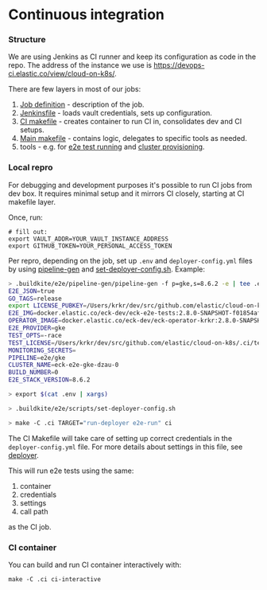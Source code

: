 # Continuous integration

### Structure

We are using Jenkins as CI runner and keep its configuration as code in the repo. The address of the instance we use is https://devops-ci.elastic.co/view/cloud-on-k8s/.

There are few layers in most of our jobs:
 
1. [Job definition](jobs) - description of the job.
2. [Jenkinsfile](pipelines) - loads vault credentials, sets up configuration. 
3. [CI makefile](Makefile) - creates container to run CI in, consolidates dev and CI setups.
4. [Main makefile](../Makefile) - contains logic, delegates to specific tools as needed.
5. tools - e.g. for [e2e test running](../test/e2e) and [cluster provisioning](../hack/deployer).

### Local repro

For debugging and development purposes it's possible to run CI jobs from dev box. It requires minimal setup and it mirrors CI closely, starting at CI makefile layer.

Once, run:
```
# fill out:
export VAULT_ADDR=YOUR_VAULT_INSTANCE_ADDRESS
export GITHUB_TOKEN=YOUR_PERSONAL_ACCESS_TOKEN
``` 

Per repro, depending on the job, set up `.env` and `deployer-config.yml` files by using [pipeline-gen](.buildkite/e2e/pipeline-gen) and [set-deployer-config.sh](.buildkite/e2e/scripts/set-deployer-config.sh). Example:

```sh
> .buildkite/e2e/pipeline-gen/pipeline-gen -f p=gke,s=8.6.2 -e | tee .env
E2E_JSON=true
GO_TAGS=release
export LICENSE_PUBKEY=/Users/krkr/dev/src/github.com/elastic/cloud-on-k8s/.ci/license.key
E2E_IMG=docker.elastic.co/eck-dev/eck-e2e-tests:2.8.0-SNAPSHOT-f01854af
OPERATOR_IMAGE=docker.elastic.co/eck-dev/eck-operator-krkr:2.8.0-SNAPSHOT-f01854af
E2E_PROVIDER=gke
TEST_OPTS=-race
TEST_LICENSE=/Users/krkr/dev/src/github.com/elastic/cloud-on-k8s/.ci/test-license.json
MONITORING_SECRETS=
PIPELINE=e2e/gke
CLUSTER_NAME=eck-e2e-gke-dzau-0
BUILD_NUMBER=0
E2E_STACK_VERSION=8.6.2

> export $(cat .env | xargs)

> .buildkite/e2e/scripts/set-deployer-config.sh

> make -C .ci TARGET="run-deployer e2e-run" ci
```

The CI Makefile will take care of setting up correct credentials in the `deployer-config.yml` file. For more details about settings in this file, see [deployer](/hack/deployer/README.md#advanced-usage).

This will run e2e tests using the same:
1. container
1. credentials
1. settings
1. call path

as the CI job.

### CI container

You can build and run CI container interactively with:

```
make -C .ci ci-interactive
```
